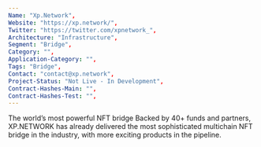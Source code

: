 ```yaml
---
Name: "Xp.Network",
Website: "https://xp.network/",
Twitter: "https://twitter.com/xpnetwork_",
Architecture: "Infrastructure",
Segment: "Bridge",
Category: "",
Application-Category: "",
Tags: "Bridge",
Contact: "contact@xp.network",
Project-Status: "Not Live - In Development",
Contract-Hashes-Main: "",
Contract-Hashes-Test: "",
---
```

<!--lang:en--> 
The world’s most powerful NFT bridge Backed by 40+ funds and partners, XP.NETWORK has already delivered the most sophisticated multichain NFT bridge in the industry, with more exciting products in the pipeline.
<!--lang:es--] 
El puente NFT más poderoso del mundo Respaldado por más de 40 fondos y socios, XP.NETWORK ya ha entregado el puente NFT multicadena más sofisticado de la industria, con más productos emocionantes en preparación.
<!--lang:de--] 
Die leistungsstärkste NFT-Bridge der Welt Unterstützt von mehr als 40 Fonds und Partnern hat XP.NETWORK bereits die fortschrittlichste Multichain-NFT-Bridge der Branche geliefert, mit weiteren aufregenden Produkten in der Pipeline.
<!--lang:fr--] 
Le pont NFT le plus puissant au monde Soutenu par plus de 40 fonds et partenaires, XP.NETWORK a déjà fourni le pont NFT multichaîne le plus sophistiqué du secteur, avec d'autres produits passionnants en préparation.
<!--lang:pl--] 
Najpotężniejszy na świecie most NFT Wspierany przez ponad 40 funduszy i partnerów, XP.NETWORK dostarczył już najbardziej zaawansowany wielołańcuchowy most NFT w branży, a kolejne ekscytujące produkty są w przygotowaniu.
<!--lang:uk--] 
Найпотужніший у світі міст NFT. За підтримки понад 40 фондів і партнерів, XP.NETWORK уже представив найскладніший багатоланцюжковий міст NFT у галузі, а в розробці є ще більше цікавих продуктів.
[!--lang:*-->  
